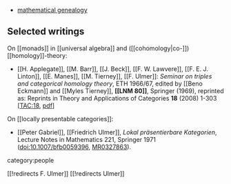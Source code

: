 * [mathematical genealogy](http://genealogy.math.ndsu.nodak.edu/id.php?id=65958)

## Selected writings

On [[monads]] in [[universal algebra]] and ([[cohomology|co-]])[[homology]]-theory:

* [[H. Applegate]], [[M. Barr]], [[J. Beck]], [[F. W. Lawvere]], [[F. E. J. Linton]], [[E. Manes]], [[M. Tierney]], [[F. Ulmer]]: _Seminar on triples and categorical homology theory_, ETH 1966/67, edited by [[Beno Eckmann]] and [[Myles Tierney]], **[[LNM 80]]**, Springer (1969), reprinted as: Reprints in Theory and Applications of Categories **18** (2008) 1-303 &lbrack;[TAC:18](http://www.tac.mta.ca/tac/reprints/articles/18/tr18abs.html), [pdf](http://www.tac.mta.ca/tac/reprints/articles/18/tr18.pdf)&rbrack;


On [[locally presentable categories]]:

* [[Peter Gabriel]], [[Friedrich Ulmer]], *Lokal präsentierbare Kategorien*, Lecture Notes in Mathematics 221, Springer 1971 ([doi:10.1007/bfb0059396](http://dx.doi.org/10.1007/bfb0059396), [MR0327863](http://www.ams.org/mathscinet-getitem?mr=0327863)).


category:people

[[!redirects F. Ulmer]]
[[!redirects Ulmer]]
